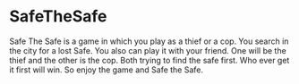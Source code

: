# SafeTheSafe


Safe The Safe is a game in which you play as a thief or a cop. You search in the city for a lost Safe. You also can play it with your friend. One will be the thief and the other is the cop. Both trying to find the safe first. Who ever get it first will win. So enjoy the game and Safe the Safe.
